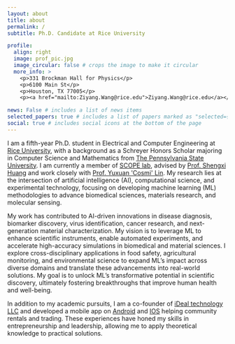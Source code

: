 ```yaml
---
layout: about
title: about
permalink: /
subtitle: Ph.D. Candidate at Rice University

profile:
  align: right
  image: prof_pic.jpg
  image_circular: false # crops the image to make it circular
  more_info: >
    <p>331 Brockman Hall for Physics</p>
    <p>6100 Main St</p>
    <p>Houston, TX 77005</p>
    <p><a href="mailto:Ziyang.Wang@rice.edu">Ziyang.Wang@rice.edu</a></p>

news: False # includes a list of news items
selected_papers: true # includes a list of papers marked as "selected={true}"
social: true # includes social icons at the bottom of the page
---
```


I am a fifth-year Ph.D. student in Electrical and Computer Engineering at [Rice University](https://www.rice.edu/), with a background as a Schreyer Honors Scholar majoring in Computer Science and Mathematics from [The Pennsylvania State University](https://www.psu.edu/). I am currently a member of [SCOPE lab](https://scopelab.rice.edu/), advised by [Prof. Shengxi Huang](https://profiles.rice.edu/faculty/shengxi-huang) and work closely with [Prof. Yuxuan 'Cosmi' Lin](https://engineering.tamu.edu/materials/profiles/lin-yuxuan-cosmi.html). My research lies at the intersection of artificial intelligence (AI), computational science, and experimental technology, focusing on developing machine learning (ML) methodologies to advance biomedical sciences, materials research, and molecular sensing. 

My work has contributed to AI-driven innovations in disease diagnosis, biomarker discovery, virus identification, cancer research, and next-generation material characterization. My vision is to leverage ML to enhance scientific instruments, enable automated experiments, and accelerate high-accuracy simulations in biomedical and material sciences. I explore cross-disciplinary applications in food safety, agricultural monitoring, and environmental science to expand ML’s impact across diverse domains and translate these advancements into real-world solutions. My goal is to unlock ML’s transformative potential in scientific discovery, ultimately fostering breakthroughs that improve human health and well-being.

In addition to my academic pursuits, I am a co-founder of [iDeal technology LLC](https://www.idealtechnology.org/home/) and developed a mobile app on [Android](https://play.google.com/store/apps/details?id=uni.UNI6849AE0) and [IOS](https://apps.apple.com/us/app/ideal%E7%88%B1%E5%85%9C/id1511598159) helping community rentals and trading.  These experiences have honed my skills in entrepreneurship and leadership, allowing me to apply theoretical knowledge to practical solutions.